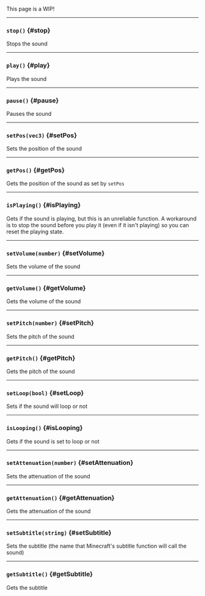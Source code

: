 This page is a WIP!

---

### `stop()` {#stop}

Stops the sound

---

### `play()` {#play}

Plays the sound

---

### `pause()` {#pause}

Pauses the sound

---

### `setPos(vec3)` {#setPos}

Sets the position of the sound

---

### `getPos()` {#getPos}

Gets the position of the sound as set by <code>setPos</code>

---

### `isPlaying()` {#isPlaying}

Gets if the sound is playing, but this is an unreliable function. A workaround is to stop the sound before you play it (even if it isn't playing) so you can reset the playing state.

---

### `setVolume(number)` {#setVolume}

Sets the volume of the sound

---

### `getVolume()` {#getVolume}

Gets the volume of the sound

---

### `setPitch(number)` {#setPitch}

Sets the pitch of the sound

---

### `getPitch()` {#getPitch}

Gets the pitch of the sound

---

### `setLoop(bool)` {#setLoop}

Sets if the sound will loop or not

---

### `isLooping()` {#isLooping}

Gets if the sound is set to loop or not

---

### `setAttenuation(number)` {#setAttenuation}

Sets the attenuation of the sound

---

### `getAttenuation()` {#getAttenuation}

Gets the attenuation of the sound

---

### `setSubtitle(string)` {#setSubtitle}

Sets the subtitle (the name that Minecraft's subtitle function will call the sound)

---

### `getSubtitle()` {#getSubtitle}

Gets the subtitle
